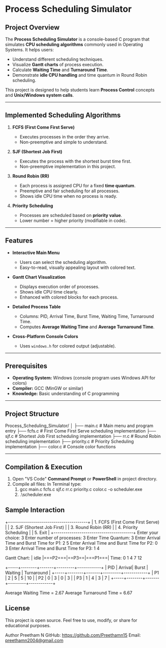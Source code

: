 # Process Scheduling Simulator

## Project Overview

The **Process Scheduling Simulator** is a console-based C program that simulates **CPU scheduling algorithms** commonly used in Operating Systems. It helps users:

- Understand different scheduling techniques.
- Visualize **Gantt charts** of process execution.
- Calculate **Waiting Time** and **Turnaround Time**.
- Demonstrate **idle CPU handling** and time quantum in Round Robin scheduling.

This project is designed to help students learn **Process Control** concepts and **Unix/Windows system calls**.

---

## Implemented Scheduling Algorithms

1. **FCFS (First Come First Serve)**
   - Executes processes in the order they arrive.
   - Non-preemptive and simple to understand.

2. **SJF (Shortest Job First)**
   - Executes the process with the shortest burst time first.
   - Non-preemptive implementation in this project.

3. **Round Robin (RR)**
   - Each process is assigned CPU for a fixed **time quantum**.
   - Preemptive and fair scheduling for all processes.
   - Shows idle CPU time when no process is ready.

4. **Priority Scheduling**
   - Processes are scheduled based on **priority value**.
   - Lower number = higher priority (modifiable in code).

---

## Features

- **Interactive Main Menu**
  - Users can select the scheduling algorithm.
  - Easy-to-read, visually appealing layout with colored text.
  
- **Gantt Chart Visualization**
  - Displays execution order of processes.
  - Shows idle CPU time clearly.
  - Enhanced with colored blocks for each process.

- **Detailed Process Table**
  - Columns: PID, Arrival Time, Burst Time, Waiting Time, Turnaround Time.
  - Computes **Average Waiting Time** and **Average Turnaround Time**.

- **Cross-Platform Console Colors**
  - Uses `windows.h` for colored output (adjustable).

---

## Prerequisites

- **Operating System:** Windows (console program uses Windows API for colors)
- **Compiler:** GCC (MinGW or similar)
- **Knowledge:** Basic understanding of C programming

---

## Project Structure
Process_Scheduling_Simulator/
│
├── main.c # Main menu and program entry
├── fcfs.c # First Come First Serve scheduling implementation
├── sjf.c # Shortest Job First scheduling implementation
├── rr.c # Round Robin scheduling implementation
├── priority.c # Priority Scheduling implementation
├── color.c # Console color functions

---

## **Compilation & Execution** 
1. Open "VS Code" **Command Prompt** or **PowerShell** in project directory. 
2. Compile all files: In Terminal type: 
   1) gcc main.c fcfs.c sjf.c rr.c priority.c color.c -o scheduler.exe 
   2) .\scheduler.exe

## Sample Interaction
+----------------------------------------+
| 1. FCFS (First Come First Serve)       |
| 2. SJF (Shortest Job First)            |
| 3. Round Robin (RR)                    |
| 4. Priority Scheduling                 |
| 5. Exit                                |
+----------------------------------------+
Enter your choice: 3
Enter number of processes: 3
Enter Time Quantum: 3
Enter Arrival Time and Burst Time for P1: 2 5
Enter Arrival Time and Burst Time for P2: 0 3
Enter Arrival Time and Burst Time for P3: 1 4

Gantt Chart:
| idle |===P2===|==P3==|===P1===|
Time: 0 1 4 7 12

+-----+--------+-------+---------+------------+
| PID | Arrival| Burst | Waiting | Turnaround |
+-----+--------+-------+---------+------------+
| P1  | 2      | 5     | 5       | 10         |
| P2  | 0      | 3     | 0       | 3          |
| P3  | 1      | 4     | 3       | 7          |
+-----+--------+-------+---------+------------+

Average Waiting Time = 2.67
Average Turnaround Time = 6.67


## License

This project is open source. Feel free to use, modify, or share for educational purposes.

Author
Preetham N
GitHub: https://github.com/Preethamn15
Email: preethamn2004@gmail.com



